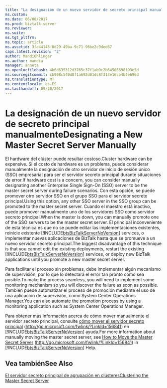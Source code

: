 ```yaml
---
title: "La designación de un nuevo servidor de secreto principal manualmente | Documentos de Microsoft"
ms.custom: 
ms.date: 06/08/2017
ms.prod: biztalk-server
ms.reviewer: 
ms.suite: 
ms.tgt_pltfrm: 
ms.topic: article
ms.assetid: 3fa44143-8d29-49ba-9c71-96be2c9ded67
caps.latest.revision: "2"
author: MandiOhlinger
ms.author: mandia
manager: anneta
ms.openlocfilehash: 4b6d635312d3765c37f1ab9c2b64505698f93e5d
ms.sourcegitcommit: cb908c540d8f1a692d01dc8f313e16cb4b4e696d
ms.translationtype: MT
ms.contentlocale: es-ES
ms.lasthandoff: 09/20/2017
---
```

# <a name="designating-a-new-master-secret-server-manually"></a><span data-ttu-id="16d0b-102">La designación de un nuevo servidor de secreto principal manualmente</span><span class="sxs-lookup"><span data-stu-id="16d0b-102">Designating a New Master Secret Server Manually</span></span>
<span data-ttu-id="16d0b-103">El hardware del clúster puede resultar costoso.</span><span class="sxs-lookup"><span data-stu-id="16d0b-103">Cluster hardware can be expensive.</span></span> <span data-ttu-id="16d0b-104">Si el costo de hardware es un problema, puede considerar manualmente la designación de otro servidor de inicio de sesión único (SSO) empresarial para ser el servidor secreto principal durante situaciones de error.</span><span class="sxs-lookup"><span data-stu-id="16d0b-104">If hardware cost is a concern, you can consider manually designating another Enterprise Single Sign-On (SSO) server to be the master secret server during failure scenarios.</span></span> <span data-ttu-id="16d0b-105">Con esta opción, se puede promover otro servidor SSO en el grupo SSO para el servidor secreto principal.</span><span class="sxs-lookup"><span data-stu-id="16d0b-105">Using this option, any other SSO server in the SSO group can be promoted to the master secret server.</span></span> <span data-ttu-id="16d0b-106">Cuando el maestro está inactivo, puede promover manualmente uno de los servidores SSO como servidor secreto principal.</span><span class="sxs-lookup"><span data-stu-id="16d0b-106">When the master is down, you can manually promote one of the SSO servers to be the master secret server.</span></span> <span data-ttu-id="16d0b-107">El principal inconveniente de esta técnica es que no se puede editar las implementaciones existentes, reinicie existente [!INCLUDE[btsBizTalkServerNoVersion](../includes/btsbiztalkservernoversion-md.md)] services, o implementar nuevas aplicaciones de BizTalk hasta que se promueve a un nuevo servidor secreto principal.</span><span class="sxs-lookup"><span data-stu-id="16d0b-107">The biggest disadvantage of this technique is that you cannot edit the existing deployments, restart the existing [!INCLUDE[btsBizTalkServerNoVersion](../includes/btsbiztalkservernoversion-md.md)] services, or deploy new BizTalk applications until you promote a new master secret server.</span></span>  
  
 <span data-ttu-id="16d0b-108">Para facilitar el proceso sin problemas, debe implementar algún mecanismo de supervisión, por lo que lo detectará el error tan pronto como sea posible.</span><span class="sxs-lookup"><span data-stu-id="16d0b-108">To make the process seamless, you will need to implement some monitoring mechanism so you will discover the failure as soon as possible.</span></span> <span data-ttu-id="16d0b-109">También puede automatizar el proceso de promoción mediante el uso de una aplicación de supervisión, como System Center Operations Manager.</span><span class="sxs-lookup"><span data-stu-id="16d0b-109">You can also automate the promotion process by using a monitoring application such as System Center Operations Manager.</span></span>  
  
 <span data-ttu-id="16d0b-110">Para obtener más información acerca de cómo mover manualmente el servidor secreto principal, consulte [cómo mover el servidor secreto principal](http://go.microsoft.com/fwlink/?LinkId=156841) (http://go.microsoft.com/fwlink/?LinkId=156841) en [!INCLUDE[btsBizTalkServerNoVersion](../includes/btsbiztalkservernoversion-md.md)] ayuda.</span><span class="sxs-lookup"><span data-stu-id="16d0b-110">For more information about manually moving the master secret server, see [How to Move the Master Secret Server](http://go.microsoft.com/fwlink/?LinkId=156841) (http://go.microsoft.com/fwlink/?LinkId=156841) in [!INCLUDE[btsBizTalkServerNoVersion](../includes/btsbiztalkservernoversion-md.md)] Help.</span></span>  
  
## <a name="see-also"></a><span data-ttu-id="16d0b-111">Vea también</span><span class="sxs-lookup"><span data-stu-id="16d0b-111">See Also</span></span>  
 [<span data-ttu-id="16d0b-112">El servidor secreto principal de agrupación en clústeres</span><span class="sxs-lookup"><span data-stu-id="16d0b-112">Clustering the Master Secret Server</span></span>](../technical-guides/clustering-the-master-secret-server.md)